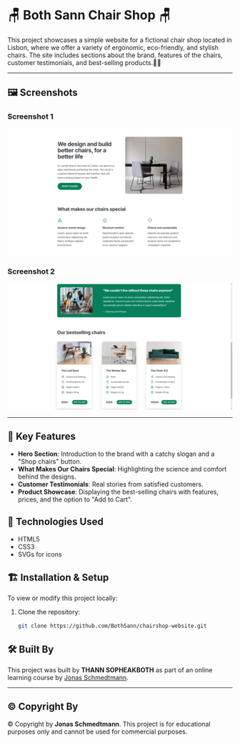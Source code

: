 # 🪑 Both Sann Chair Shop 🪑

This project showcases a simple website for a fictional chair shop located in Lisbon, where we offer a variety of ergonomic, eco-friendly, and stylish chairs. The site includes sections about the brand, features of the chairs, customer testimonials, and best-selling products.💺✨

---

## 🖼️ Screenshots

### Screenshot 1
![Screenshot 1](screenshots/screenshot-1.PNG)

### Screenshot 2
![Screenshot 2](screenshots/screenshot-2.PNG)

---

## 🚀 Key Features

- **Hero Section**: Introduction to the brand with a catchy slogan and a "Shop chairs" button. 
- **What Makes Our Chairs Special**: Highlighting the science and comfort behind the designs.
- **Customer Testimonials**: Real stories from satisfied customers.
- **Product Showcase**: Displaying the best-selling chairs with features, prices, and the option to "Add to Cart".

## 🔧 Technologies Used

- HTML5
- CSS3
- SVGs for icons

## 🏗️ Installation & Setup

To view or modify this project locally:

1. Clone the repository:
   ```bash
   git clone https://github.com/BothSann/chairshop-website.git

## 🛠️ Built By

This project was built by **THANN SOPHEAKBOTH** as part of an online learning course by [Jonas Schmedtmann](https://codingheroes.io/).

---

## ©️ Copyright By

© Copyright by **Jonas Schmedtmann**. This project is for educational purposes only and cannot be used for commercial purposes.
